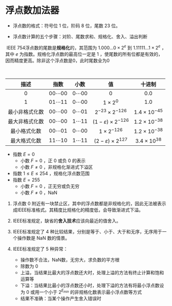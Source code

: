 # 浮点数加法器

- 浮点数的格式：符号位 $1$ 位，阶码 $8$ 位，尾数 $23$ 位。

- 浮点数计算的五个步骤：对阶、尾数求和、规格化、舍入、溢出判断

​	IEEE 754浮点数的尾数是**规格化**的，其范围为 $1.000\dots0\times 2^{e}$ 到 $1.11111\dots1\times2^e$ ，其中 $e$ 为指数。规格化浮点数的最高位一定是 $1$ ，使尾数的所有位都是有效的，因而精度更高。除非这个浮点数是0，此时尾数全为0

​	

|      描述      |     指数     |    小数     |               值                |       十进制        |
| :------------: | :----------: | :---------: | :-----------------------------: | :-----------------: |
|       0        | $00\cdots00$ | $0\cdots00$ |                0                |         0.0         |
|       1        | $01\cdots11$ | $0\cdots00$ |          $1\times2^0$           |         1.0         |
| 最小非格式化数 | $00\cdots00$ | $0\cdots01$ |     $2^{-23}\times2^{-126}$     | $1.4\times10^{-45}$ |
| 最大非格式化数 | $00\cdots00$ | $1\cdots11$ | $(1-\varepsilon)\times2^{-126}$ | $1.2\times10^{-38}$ |
|  最小格式化数  | $00\cdots01$ | $0\cdots00$ |        $1\times2^{-126}$        | $1.2\times10^{-38}$ |
|  最大格式化数  | $11\cdots10$ | $1\cdots11$ | $(2-\varepsilon)\times2^{127}$  | $3.4\times10^{38}$  |

- 指数 $E=0$ 
  - 小数 $F=0$ ，正 $0$ 或负 $0$ 的表示
  - 小数 $F\not=0$ ，非规格化渐进式下溢区
- 指数 $1\leq E\leq 254$ ，规格化浮点数范围
- 指数 $E=255$
  - 小数 $F=0$ ，正无穷或负无穷
  - 小数 $F\not=0$ ，NaN

1. 浮点数 $0$ 附近有一块禁止区，其中的浮点数都是非规格化的，因此无法被表示成IEEE标准格式。其精度比规格化的精度低，会导致渐进式下溢。

2. IEEE标准规定，缺省的**舍入技术**应该向最近的值舍入。

3. IEEE标准规定了 $4$ 种比较结果，分别是等于、小于、大于和无序，无序用于一个操作数是 NaN 数的情景。
4. IEEE标准规定了 $5$ 种异常：
   - 操作数不合法，NaN数，无穷大，求负数的平方根
   - 除数为 $0$
   - 上溢，当结果比最大的浮点数还大时，处理上溢的方法有终止计算和饱和运算等
   - 下溢：当结果比最小的浮点数还小时，处理下溢的方法有将最小浮点数设为 $0$ 或用一个小于 $2^{E_{min}}$ 的非规格化数表示最小浮点数等方式
   - 结果不准确：当某个操作产生舍入错误时

